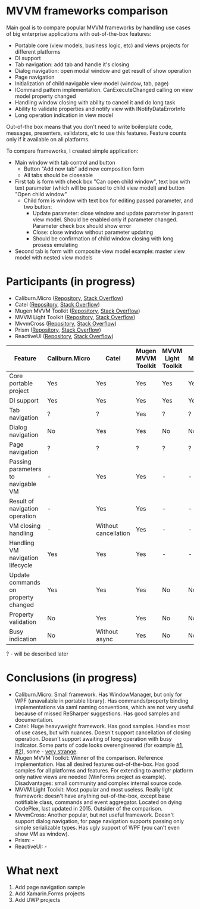 # MVVM frameworks comparison

Main goal is to compare popular MVVM frameworks by handling use cases of big enterprise applications with out-of-the-box features:
* Portable core (view models, business logic, etc) and views projects for different platforms
* DI support
* Tab navigation: add tab and handle it's closing
* Dialog navigation: open modal window and get result of show operation
* Page navigation
* Initialization of child navigable view model (window, tab, page)
* ICommand pattern implementation. CanExecuteChanged calling on view model property changed
* Handling window closing with ability to cancel it and do long task
* Ability to validate properties and notify view with INotifyDataErrorInfo
* Long operation indication in view model

Out-of-the box means that you don't need to write boilerplate code, messages, presenters, validators, etc to use this features. Feature counts only if it available on all platforms.

To compare frameworks, I created simple application:
* Main window with tab control and button
  * Button "Add new tab" add new composition form
  * All tabs should be closeable
* First tab is form with check box "Can open child window", text box with text parameter (which will be passed to child view model) and button "Open child window"
  * Child form is window with text box for editing passed parameter, and two button:
    * Update parameter: close window and update parameter in parent view model. Should be enabled only if parameter changed. Parameter check box should show error
    * Close: close window without parameter updating
    * Should be confirmation of child window closing with long prosess emulating
* Second tab is form with composite view model example: master view model with nested view models

# Participants (in progress)
- Caliburn.Micro ([Repository](https://github.com/Caliburn-Micro/Caliburn.Micro), [Stack Overflow](http://stackoverflow.com/questions/tagged/caliburn.micro))
- Catel ([Repository](https://github.com/catel/catel), [Stack Overflow](http://stackoverflow.com/questions/tagged/catel))
- Mugen MVVM Toolkit ([Repository](https://github.com/MugenMvvmToolkit/MugenMvvmToolkit), [Stack Overflow](http://stackoverflow.com/questions/tagged/mugenmvvmtoolkit))
- MVVM Light Toolkit ([Repository](https://mvvmlight.codeplex.com/), [Stack Overflow](http://stackoverflow.com/questions/tagged/mvvm-light))
- MvvmCross ([Repository](https://github.com/MvvmCross/MvvmCross), [Stack Overflow](http://stackoverflow.com/questions/tagged/mvvmcross))
- Prism ([Repository](https://github.com/PrismLibrary/Prism), [Stack Overflow](http://stackoverflow.com/questions/tagged/prism))
- ReactiveUI ([Repository](https://github.com/reactiveui/ReactiveUI), [Stack Overflow](http://stackoverflow.com/questions/tagged/reactiveui))

Feature | Caliburn.Micro | Catel | Mugen MVVM Toolkit | MVVM Light Toolkit | MvvmCross | Prism | ReactiveUI
--- | --- | --- | --- | --- | --- | --- | ---
Core portable project | Yes | Yes | Yes | Yes | Yes | ? | ?
DI support | Yes | Yes | Yes | Yes | Yes | ? | ?
Tab navigation | ? | ? | Yes | ? | ? | ? | ?
Dialog navigation | No | Yes | Yes | No | No | ? | ?
Page navigation | ? | ? | ? | ? | ? | ? | ?
Passing parameters to navigable VM | - | Yes | Yes | - | - | ? | ?
Result of navigation operation | - | Yes | Yes | - | - | ? | ?
VM closing handling | - | Without cancellation | Yes | - | - | ? | ?
Handling VM navigation lifecycle | Yes | Yes | Yes | - | - | ? | ?
Update commands on property changed | Yes | Yes | Yes | No | No | ? | ?
Property validation | No | Yes | Yes | No | No | ? | ?
Busy indication | No | Without async | Yes | No | No | ? | ?

? - will be described later

# Conclusions (in progress)
- Caliburn.Micro: Small framework. Has WindowManager, but only for WPF (unavailable in portable library). Has commands/property binding implementations via xaml naming conventions, which are not very useful because of missed ReSharper suggestions. Has good samples and documentation.
- Catel: Huge heavyweight framework. Has good samples. Handles most of use cases, but with nuances. Doesn't support cancellation of closing operation. Doesn't support awaiting of long operation with busy indicator. Some parts of code looks overengineered (for example [#1](https://github.com/Catel/Catel/blob/51b8685daa31f7bbcf664b81612020e689737b09/src/Catel.Core/Catel.Core.Shared/Data/Interfaces/IAdvancedNotifyPropertyChanged.cs#L15), [#2](https://github.com/Catel/Catel/blob/51b8685daa31f7bbcf664b81612020e689737b09/src/Catel.MVVM/Catel.MVVM.Shared/MVVM/ViewModels/Interfaces/IProgressNotifyableViewModel.cs#L14)), some - [very strange](https://github.com/Catel/Catel/blob/51b8685daa31f7bbcf664b81612020e689737b09/src/Catel.Core/Catel.Core.Shared/Runtime/ReferenceEqualityComparer.cs#L39-L45).
- Mugen MVVM Toolkit: Winner of the comparison. Reference implementation. Has all desired features out-of-the-box. Has good samples for all platforms and features. For extending to another platform only native views are needed (WinForms project as example). Disadvantages: small community and complex internal source code.
- MVVM Light Toolkit: Most popular and most useless. Really light framework: doesn't have anything out-of-the-box, except base notifiable class, commands and event aggregator. Located on dying CodePlex, last updated in 2015. Outsider of the comparison.
- MvvmCross: Another popular, but not useful framework. Doesn't support dialog navigation, for page navigation supports passing only simple serializable types. Has ugly support of WPF (you can't even show VM as window).
- Prism: -
- ReactiveUI: -

# What next
1. Add page navigation sample
2. Add Xamarin.Forms projects
3. Add UWP projects
